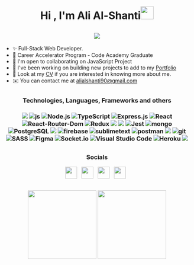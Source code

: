 <h1 align="center">Hi , I'm Ali Al-Shanti<img src="https://media.giphy.com/media/hvRJCLFzcasrR4ia7z/giphy.gif" width="35"></h1>

 <h2 align='center'>
 <a href="https://github.com/DenverCoder1/readme-typing-svg"><img src="https://readme-typing-svg.herokuapp.com?lines=I'm+a+Full+Stack+JavaScript+Developer&center=true&width=500&height=50"></a>
 </h2>

* ✨ Full-Stack Web Developer.
* 👨‍  Career Accelerator Program - Code Academy Graduate
* 🤝  I'm open to collaborating on JavaScript Project
* 🌱  I've been working on building new projects to add to my <a href="https://transcendent-unicorn-52c8b3.netlify.app/" target="_blank">Portfolio</a>
* 🔭  Look at my <a href="https://docs.google.com/document/d/1f4wYAnQIIoS5iRwRK76RGWqyvY4R0ewtv-QDXmPfw6k/edit?usp=sharing">CV</a> if you are interested in knowing more about me.
* ✉️  You can contact me at [alialshanti90@gmail.com](mailto:alialshanti90@gmail.com)


<h2></h2>

  
  <h3 align="center">Technologies, Languages, Frameworks and others<h3/>
	
<p align="center">
  <img src="https://img.shields.io/badge/html5-%23E34F26.svg?style=for-the-badge&logo=html5&logoColor=white" />
  <img src="https://img.shields.io/badge/JavaScript-F7DF1E?style=for-the-badge&logo=javascript&logoColor=black" alt="js" />
  <img alt="Node.js" src="https://img.shields.io/badge/Node.js-43853D.svg?style=for-the-badge&logo=node.js&logoColor=white">
  <img alt="TypeScript" src="https://img.shields.io/badge/TypeScript-007ACC.svg?style=for-the-badge&logo=typescript&logoColor=white">
  <img alt="Express.js" src="https://img.shields.io/badge/Express.js-404d59.svg?style=for-the-badge&logo=express&logoColor=white">
  <img alt="React" src="https://img.shields.io/badge/React-20232a.svg?style=for-the-badge&logo=react&logoColor=%2361DAFB">
  <img alt="React-Router-Dom" src="https://img.shields.io/badge/-React%20Router%20Dom-%236CDBFD?style=for-the-badge&logo=reactrouter&logoColor=%2361DAFB&color=black" />
  <img src="https://img.shields.io/badge/redux-%23593d88.svg?style=for-the-badge&logo=redux&logoColor=white" alt="Redux" />
  <img src="https://img.shields.io/badge/-material%20ui-%23017FFE?style=for-the-badge&logo=mui&logoColor=white" />
  <img src="https://img.shields.io/badge/tailwindcss-%2338B2AC.svg?style=for-the-badge&logo=tailwind-css&logoColor=white"/>
  <img alt="Jest" src="https://img.shields.io/badge/Jest-C21325.svg?style=for-the-badge&logo=jest&logoColor=white">
  <img src="https://img.shields.io/badge/MongoDB-%234ea94b.svg?&style=for-the-badge&logo=mongodb&logoColor=white" alt="mongo" />
  <img alt="PostgreSQL" src ="https://img.shields.io/badge/PostgreSQL-316192.svg?style=for-the-badge&logo=postgresql&logoColor=white">
  <img src="https://img.shields.io/badge/-sequelize-%233A6FBB?style=for-the-badge&logo=sequelize" />
  <img src="https://img.shields.io/badge/Firebase-ffca28?style=for-the-badge&logo=firebase&logoColor=black" alt="firebase" />
  <img src="https://img.shields.io/badge/github_actions-2088FF?style=for-the-badge&logo=github-actions&logoColor=white" alt="sublimetext" />
  <img src="https://img.shields.io/badge/postman-FF6C37?style=for-the-badge&logo=postman&logoColor=white" alt="postman" />
  <img src="https://img.shields.io/badge/-Eslint-4831B3?style=for-the-badge&logo=eslint&logoColor=white" />
  <img src="https://img.shields.io/badge/git-F05032?style=for-the-badge&logo=git&logoColor=white" alt="git" />
  <img src="https://img.shields.io/badge/SASS-hotpink.svg?style=for-the-badge&logo=SASS&logoColor=white" alt="SASS" />
  <img src="https://img.shields.io/badge/figma-%23F24E1E.svg?style=for-the-badge&logo=figma&logoColor=white" alt="Figma" />
  <img src="https://img.shields.io/badge/Socket.io-black?style=for-the-badge&logo=socket.io&badgeColor=010101" alt="Socket.io" />
  <img alt="Visual Studio Code" src="https://img.shields.io/badge/Visual%20Studio%20Code-0078d7.svg?style=for-the-badge&logo=visual-studio-code&logoColor=white">
  <img alt="Heroku" src="https://img.shields.io/badge/Heroku-430098.svg?style=for-the-badge&logo=heroku&logoColor=white">
  <img src="https://img.shields.io/badge/Ubuntu-E95420?style=for-the-badge&logo=ubuntu&logoColor=white" />
</p>
  
  <h2></h2>

<h3 align="center">Socials</h3>
  
<p align="center">
<a href="https://discord.com/users/ali-al-Shanti#5814" target="_blank" rel="noreferrer"><img src="https://raw.githubusercontent.com/danielcranney/readme-generator/main/public/icons/socials/discord.svg" width="32" height="32" /></a>&nbsp&nbsp;
<a href="https://www.github.com/alishanti98" target="_blank" rel="noreferrer"><img src="https://raw.githubusercontent.com/danielcranney/readme-generator/main/public/icons/socials/github.svg" width="32" height="32" /></a>&nbsp&nbsp;
<a href="https://www.linkedin.com/in/ali-al-shanti-868b67184" target="_blank" rel="noreferrer"><img src="https://raw.githubusercontent.com/danielcranney/readme-generator/main/public/icons/socials/linkedin.svg" width="32" height="32" /></a>&nbsp&nbsp;
<a href="https://www.twitter.com/alialshanti98" target="_blank" rel="noreferrer"><img src="https://raw.githubusercontent.com/danielcranney/readme-generator/main/public/icons/socials/twitter.svg" width="32" height="32" /></a>&nbsp&nbsp;
</p>
  
  

  <h2></h2>

<div align="center">
  <img height="185em" src="https://github-readme-stats.vercel.app/api?username=alishanti98&theme=dracula&show_icons=true" />
  <img height="185em" src="https://github-readme-streak-stats.herokuapp.com/?user=alishanti98&theme=dracula&date_format=M%20j%5B%2C%20Y%5D" />
</div>

